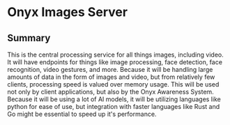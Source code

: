 # Onyx Images Server

## Summary

This is the central processing service for all things images, including video. It will have endpoints for things like image processing, face detection, face recognition, video gestures, and more. Because it will be handling large amounts of data in the form of images and video, but from relatively few clients, processing speed is valued over memory usage. This will be used not only by client applications, but also by the Onyx Awareness System. Because it will be using a lot of AI models, it will be utilizing languages like python for ease of use, but integration with faster languages like Rust and Go might be essential to speed up it's performance.
